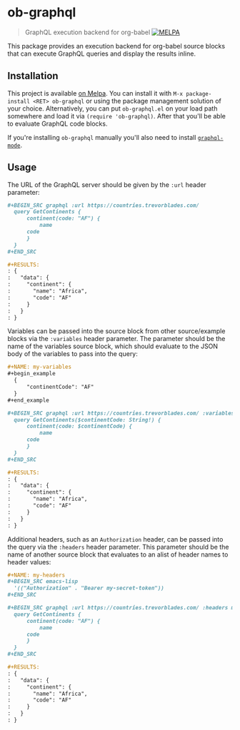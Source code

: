 # ob-graphql
> GraphQL execution backend for org-babel
[![MELPA](https://melpa.org/packages/ob-graphql-badge.svg)](https://melpa.org/#/ob-graphql)

This package provides an execution backend for org-babel source blocks that can execute GraphQL queries and display the results inline.

## Installation

This project is available [on Melpa](https://melpa.org/#/ob-graphql). You can install it with `M-x package-install <RET> ob-graphql` or using the package management solution of your choice. Alternatively, you can put `ob-graphql.el` on your load path somewhere and load it via `(require 'ob-graphql)`. After that you'll be able to evaluate GraphQL code blocks.

If you're installing `ob-graphql` manually you'll also need to install [`graphql-mode`](https://github.com/davazp/graphql-mode).

## Usage

The URL of the GraphQL server should be given by the `:url` header parameter:

``` org
#+BEGIN_SRC graphql :url https://countries.trevorblades.com/
  query GetContinents {
      continent(code: "AF") {
          name
	  code
      }
  }
#+END_SRC

#+RESULTS:
: {
:   "data": {
:     "continent": {
:       "name": "Africa",
:       "code": "AF"
:     }
:   }
: }
```

Variables can be passed into the source block from other source/example blocks via the `:variables` header parameter. The parameter should be the name of the variables source block, which should evaluate to the JSON body of the variables to pass into the query:

``` org
#+NAME: my-variables
#+begin_example
  {
      "continentCode": "AF"
  }
#+end_example

#+BEGIN_SRC graphql :url https://countries.trevorblades.com/ :variables my-variables
  query GetContinents($continentCode: String!) {
      continent(code: $continentCode) {
          name
	  code
      }
  }
#+END_SRC

#+RESULTS:
: {
:   "data": {
:     "continent": {
:       "name": "Africa",
:       "code": "AF"
:     }
:   }
: }
```

Additional headers, such as an `Authorization` header, can be passed into the query via the `:headers` header parameter. This parameter should be the name of another source block that evaluates to an alist of header names to header values:

``` org
#+NAME: my-headers
#+BEGIN_SRC emacs-lisp
  '(("Authorization" . "Bearer my-secret-token"))
#+END_SRC

#+BEGIN_SRC graphql :url https://countries.trevorblades.com/ :headers my-headers
  query GetContinents {
      continent(code: "AF") {
          name
	  code
      }
  }
#+END_SRC

#+RESULTS:
: {
:   "data": {
:     "continent": {
:       "name": "Africa",
:       "code": "AF"
:     }
:   }
: }
```
